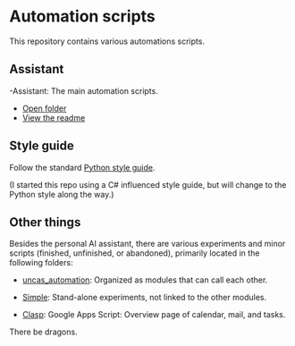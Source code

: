 # Automation scripts

This repository contains various automations scripts.


## Assistant

-Assistant: The main automation scripts.
  - [Open folder](uncas_automation/assistant)
  - [View the readme](uncas_automation/assistant/Readme.md)


## Style guide

Follow the standard [Python style guide](https://pep8.org/).

(I started this repo using a C# influenced style guide,
but will change to the Python style along the way.)


## Other things

Besides the personal AI assistant, there are various experiments and minor scripts (finished, unfinished, or abandoned), primarily located in the following folders:

- [uncas_automation](uncas_automation): Organized as modules that can call each other.

- [Simple](Simple): Stand-alone experiments, not linked to the other modules.

- [Clasp](Clasp): Google Apps Script: Overview page of calendar, mail, and tasks.

There be dragons.